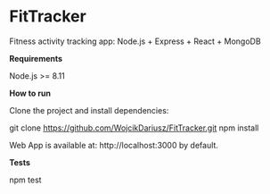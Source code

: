# FitTracker
Fitness activity tracking app: Node.js + Express + React + MongoDB


<b>Requirements</b>

Node.js >= 8.11

<b>How to run</b>


Clone the project and install dependencies:

git clone https://github.com/WojcikDariusz/FitTracker.git
npm install

Web App is available at: http://localhost:3000 by default.

<b>Tests</b>


npm test

